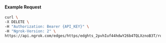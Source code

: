 <!-- Code generated for API Clients. DO NOT EDIT. -->

#### Example Request

```bash
curl \
-X DELETE \
-H "Authorization: Bearer {API_KEY}" \
-H "Ngrok-Version: 2" \
https://api.ngrok.com/edges/https/edghts_2pvhIuf44hdwY26b4TQLXznoB3T/routes/edghtsrt_2pvhIor410DD8rdXROPefyOTKP3/websocket_tcp_converter
```
